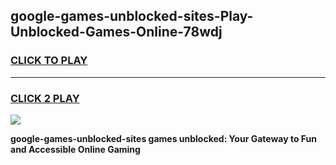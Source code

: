 
## google-games-unblocked-sites-Play-Unblocked-Games-Online-78wdj
<h3>
<a href="https://premium76.site?title=google-games-unblocked-sites&ref=25A">CLICK TO PLAY</a></h3>
<hr>

<h3>
<a href="https://premium76.site?title=google-games-unblocked-sites&ref=25A">CLICK 2 PLAY</a>
  
</h3>

<a href="https://premium76.site?title=google-games-unblocked-sites&ref=25A"><img src="https://clearcache.store/games.png"></a>


**google-games-unblocked-sites games unblocked: Your Gateway to Fun and Accessible Online Gaming**
